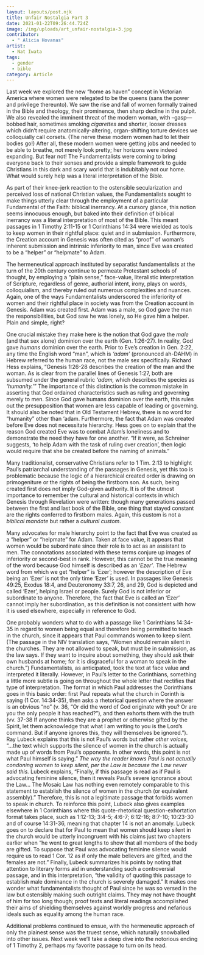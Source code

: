 ```yaml
---
layout: layouts/post.njk
title: Unfair Nostalgia Part 3
date: 2021-01-22T09:26:44.724Z
image: /img/uploads/art_unfair-nostalgia-3.jpg
contributor:
  - " Alicia Hovanas"
artist:
  - Nat Iwata
tags:
  - gender
  - bible
category: Article
---
```

Last week we explored the new “home as haven” concept in Victorian America where women were relegated to be the queens (sans the power and privilege thereunto). We saw the rise and fall of women formally trained in the Bible and theology, their prominence, then sharp decline in the pulpit. We also revealed the imminent threat of the modern woman, with –gasp—bobbed hair, sometimes smoking *cigarettes* and shorter, looser dresses which didn’t require anatomically-altering, organ-shifting torture devices we colloquially call corsets. (The nerve these modern women had to let their bodies go!) After all, these modern women were getting jobs and needed to be able to breathe, not merely look pretty; her horizons were indeed expanding. But fear not! The Fundamentalists were coming to bring everyone back to their senses and provide a simple framework to guide Christians in this dark and scary world that is indubitably not our home. What would surely help was a literal interpretation of the Bible.

As part of their knee-jerk reaction to the ostensible secularization and perceived loss of national Christian values, the Fundamentalists sought to make things utterly clear through the employment of a particular Fundamental of the Faith: biblical inerrancy. At a cursory glance, this notion seems innocuous enough, but baked into their definition of biblical inerrancy was a literal interpretation of most of the Bible. This meant passages in 1 Timothy 2:11-15 or 1 Corinthians 14:34 were wielded as tools to keep women in their rightful place: quiet and in submission. Furthermore, the Creation account in Genesis was often cited as “proof” of woman’s inherent submission and intrinsic inferiority to man, since Eve was created to be a “helper” or “helpmate” to Adam.

The hermeneutical approach instituted by separatist fundamentalists at the turn of the 20th century continue to permeate Protestant schools of thought, by employing a “plain
sense,” face-value, literalistic interpretation of Scripture, regardless of genre, authorial intent, irony, plays on words, colloquialism, and thereby ruled out numerous complexities and nuances. Again, one of the ways Fundamentalists underscored the inferiority of women and their rightful place in society was from the Creation account in Genesis. Adam was created first. Adam was a male, so God gave the man the responsibilities, but God saw he was lonely, so He gave him a helper. Plain and simple, right?

One crucial mistake they make here is the notion that God gave the *male* (and that sex alone) dominion over the earth (Gen. 1:26-27). In reality, God gave *humans* dominion over the earth. Prior to Eve’s creation in Gen. 2:22, any time the English word “man”, which is *‘adam’* (pronounced ah-DAHM) in Hebrew referred to the human race, not the male sex specifically. Richard Hess explains, “Genesis 1:26-28 describes the creation of the man and the woman. As is clear from the parallel lines of Genesis 1:27, both are subsumed under the general rubric *‘adam,* which describes the species as *‘humanity.’*” The importance of this distinction is the common mistake in asserting that God ordained characteristics such as ruling and governing merely to men. Since God gave humans dominion over the earth, this rules out the presupposition that women are less capable of leading or governing. It should also be noted that in Old Testament Hebrew, there is no word for “humanity” other than ‘adam. Furthermore, the fact that Adam was created before Eve does not necessitate hierarchy. Hess goes on to explain that the reason God created Eve was to combat Adam’s loneliness and to demonstrate the need they have for one another. “If it were, as Schreiner suggests, ‘to help Adam with the task of ruling over creation’, then logic would require that she be created before the naming of animals.”

Many traditionalist, conservative Christians refer to 1 Tim. 2:13 to highlight Paul’s patriarchal understanding of the passages in Genesis, yet this too is problematic because the logic of a hierarchical created order is drawing on primogeniture or the rights of being the firstborn son. As such, being created first does not imply God-given authority. It is of the utmost importance to remember the cultural and historical contexts in which Genesis through Revelation were written: though many generations passed between the first and last book of the Bible, one thing that stayed constant are the rights conferred to firstborn males. Again, this custom is not a *biblical mandate* but rather a *cultural custom*.

Many advocates for male hierarchy point to the fact that Eve was created as a “helper” or “helpmate” for Adam. Taken at face value, it appears that women would be subordinate since their role is to act as an assistant to men. The connotations associated with these terms conjure up images of inferiority or second-best in rank. However, this cannot be the true meaning of the word because God himself is described as an ‘*Ezer’*. The Hebrew word from which we get “helper” is ’Ezer’; however the description of Eve being an ‘Ezer’ is not the only time ‘Ezer’ is used. In passages like Genesis 49:25, Exodus 18:4, and Deuteronomy 33:7, 26, and 29, God is depicted and called ‘Ezer’, helping Israel or people. Surely God is not inferior or subordinate to anyone. Therefore, the fact that Eve is called an ‘Ezer’ cannot imply her subordination, as this definition is not consistent with how it is used elsewhere, especially in reference to God.

One probably wonders what to do with a passage like 1 Corinthians 14:34-35 in regard to women being equal and therefore being permitted to teach in the church, since it appears that Paul commands women to keep silent. (The passage in the NIV translation says, “Women should remain silent in the churches. They are not allowed to speak, but must be in submission, as the law says. If they want to inquire about something, they should ask their own husbands at home; for it is disgraceful for a woman to speak in the church.”) Fundamentalists, as anticipated, took the text at face value and interpreted it literally. However, in Paul’s letter to the Corinthians, something a little more subtle is going on throughout the whole letter that rectifies that type of interpretation. The format in which Paul addresses the Corinthians goes in this basic order: first Paul repeats what the church in Corinth is saying (1 Cor. 14:34-35), then asks a rhetorical question where the answer is an obvious “no” (v. 36, “Or did the word of God originate with you? Or are you the only people it has reached?”), and then exhorts them with the truth (vv. 37-38 If anyone thinks they are a prophet or otherwise gifted by the Spirit, let them acknowledge that what I am writing to you is the Lord’s command. But if anyone ignores this, they will themselves be ignored.”). Ray Lubeck explains that this is not Paul’s words but rather *other voices,* “...the text which supports the silence of women in the church is actually made up of words from Paul’s opponents. In other words, this point is not what Paul himself is saying.” *The way the reader knows Paul is not actually condoning women to keep silent, per the Law is because the Law never said this.* Lubeck explains, “Finally, if this passage is read as if Paul is advocating feminine silence, then it reveals Paul’s severe ignorance about the Law... The Mosaic Law has nothing even remotely comparable to this statement to establish the silence of
women in the church (or equivalent assembly).” Therefore, this is not a legitimate passage that forbids women to speak in church. To reinforce this point, Lubeck also gives examples elsewhere in 1 Corinthians where this quote-rhetorical question-exhortation format takes place, such as 1:12-13; 3:4-5; 4:6-7; 6:12-16; 8:7-10; 10:23-30 and of course 14:31-36, meaning that chapter 14 is not an anomaly. Lubeck goes on to declare that for Paul to mean that women should keep silent in the church would be utterly incongruent with his claims just two chapters earlier when “he went to great lengths to show that all members of the body are gifted. To suppose that Paul was advocating feminine silence would require us to read 1 Cor. 12 as if only the male believers are gifted, and the females are not.” Finally, Lubeck summarizes his points by noting that attention to literary forms aid in understanding such a controversial passage, and in this interpretation, “the validity of quoting this passage to establish male dominance in the church is severely damaged.” It makes one wonder what fundamentalists thought of Paul since he was so versed in the law but ostensibly making such outright claims. They may not have thought of him for too long though; proof texts and literal readings accomplished their aims of shielding themselves against worldly progress and nefarious ideals such as equality among the human race.

Additional problems continued to ensue, with the hermeneutic approach of only the plainest sense was the truest sense, which naturally snowballed into other issues. Next week we’ll take a deep dive into the notorious ending of 1 Timothy 2, perhaps my favorite passage to turn on its head.